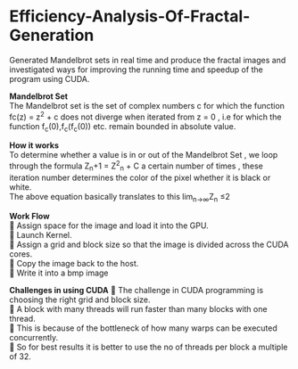 # Efficiency-Analysis-Of-Fractal-Generation
Generated Mandelbrot sets in real time and produce the fractal images and investigated ways for improving the running time and speedup of the program using CUDA. 

**Mandelbrot Set**<br />
The Mandelbrot set is the set of complex numbers c for which the function fc(z) = z<sup>2</sup> + c does not diverge when iterated from z = 0 , i.e for which the function f<sub>c</sub>(0),f<sub>c</sub>(f<sub>c</sub>(0)) etc. remain bounded in absolute value.

**How it works**<br />
To determine whether a value is in or out of the Mandelbrot Set , we loop through the formula Z<sub>n</sub>+1 = Z<sup>2</sup><sub>n</sub> + C a certain number of times , these iteration number determines the color of the pixel whether it is black or white.<br /> 
The above equation basically translates to this lim<sub>n->∞</sub>Z<sub>n</sub> ≤2

**Work Flow** <br />
 Assign space for the image and load it into the GPU.<br />  Launch Kernel.<br/>  Assign a grid and block size so that the image is divided across the CUDA cores.<br />  Copy the image back to the host.<br />  Write it into a bmp image<br />

**Challenges in using CUDA**
 The challenge in CUDA programming is choosing the right grid and block size.<br />  A block with many threads will run faster than many blocks with one thread.<br />  This is because of the bottleneck of how many warps can be executed concurrently.<br />  So for best results it is better to use the no of threads per block a multiple of 32.<br />
